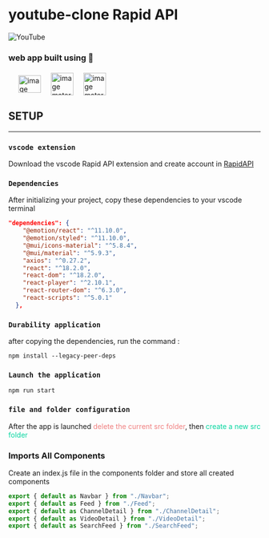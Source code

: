 # youtube-clone Rapid API
![YouTube](https://img.shields.io/badge/YouTube-clone-%23FF0000.svg?style=for-the-badge&logo=YouTube&logoColor=white)

### web app built using 👷

<div style="display: flex; align-items: center; margin: 20px 0">
<img src="https://bitsrc.imgix.net/3b69976526d31a20a1fd238f5a32a704cf437dd6.png" style="width: 45px; height: 35px; margin-left: 20px" alt="image material UI"/>
<img src="https://avatars1.githubusercontent.com/u/14069567?s=280&v=4" style="width: 45px; height: 45px; margin-left: 20px;" alt="image material UI"/>
<img src="https://daviseford.com/blog/public/img/thumbnails/misc/react-logo.png" style="width: 45px; height: 45px; margin-left: 20px; object-fit: cover;" alt="image material UI"/>
</div>

## **SETUP**
---
### `vscode extension`

Download the vscode Rapid API extension and create account in [RapidAPI](https://rapidapi.com/)


### `Dependencies`

After initializing your project, copy these dependencies to your vscode terminal

```json
"dependencies": {
    "@emotion/react": "^11.10.0",
    "@emotion/styled": "^11.10.0",
    "@mui/icons-material": "^5.8.4",
    "@mui/material": "^5.9.3",
    "axios": "^0.27.2",
    "react": "^18.2.0",
    "react-dom": "^18.2.0",
    "react-player": "^2.10.1",
    "react-router-dom": "^6.3.0",
    "react-scripts": "^5.0.1"
  },
```

### `Durability application`

after copying the dependencies, run the command :

```node
npm install --legacy-peer-deps
```

### `Launch the application`

```
npm run start
```
 ### `file and folder configuration`

After the app is launched <span style="color: #f08080">delete the current src folder</span>,
then <span style="color: #06d6a0">create a new src folder</span> 


### Imports All Components

Create an index.js file in the components folder and store all created components

```jsx
export { default as Navbar } from "./Navbar";
export { default as Feed } from "./Feed";
export { default as ChannelDetail } from "./ChannelDetail";
export { default as VideoDetail } from "./VideoDetail";
export { default as SearchFeed } from "./SearchFeed";
```